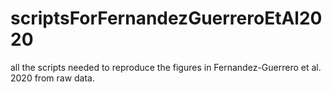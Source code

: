 # scriptsForFernandezGuerreroEtAl2020
all the scripts needed to reproduce the figures in Fernandez-Guerrero et al. 2020 from raw data.
